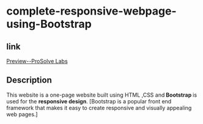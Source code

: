 # complete-responsive-webpage-using-Bootstrap
## link <br>  
<a href="https://poorani-27.github.io/responsive-webpage-using-Bootstrap/">Preview--ProSolve Labs </a>

## Description

This website is a one-page website built using HTML ,CSS and<b> Bootstrap </b>is used for the <b>responsive design</b>. [Bootstrap is a popular front end framework that makes it easy to create responsive and visually appealing web pages.]
